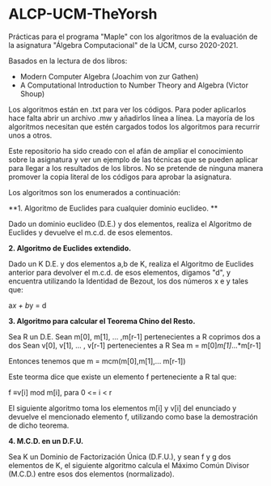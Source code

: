 # ALCP-UCM-TheYorsh
Prácticas para el programa "Maple" con los algoritmos de la evaluación
de la asignatura "Álgebra Computacional" de la UCM, curso 2020-2021.

Basados en la lectura de dos libros:

- Modern Computer Algebra (Joachim von zur Gathen)
- A Computational Introduction to Number Theory and Algebra (Victor Shoup)

Los algoritmos están en .txt para ver los códigos. Para poder aplicarlos hace
falta abrir un archivo .mw y añadirlos línea a línea. La mayoría de los 
algoritmos necesitan que estén cargados todos los algoritmos para
recurrir unos a otros.

Este repositorio ha sido creado con el afán de ampliar el conocimiento sobre 
la asignatura y ver un ejemplo de las técnicas que se pueden aplicar para llegar 
a los resultados de los libros. No se pretende de ninguna manera promover la 
copia literal de los códigos para aprobar la asignatura.

Los algoritmos son los enumerados a continuación:

**1. Algoritmo de Euclides para cualquier dominio euclideo. **

Dado un dominio euclideo (D.E.) y dos elementos, realiza el Algoritmo de Euclides y
devuelve el m.c.d. de esos elementos.

**2. Algoritmo de Euclides extendido.**

Dado un K D.E. y dos elementos a,b de K, realiza el Algoritmo de Euclides anterior para
devolver el m.c.d. de esos elementos, digamos "d", y encuentra utilizando la 
Identidad de Bezout, los dos números x e y tales que:

a*x + b*y = d

**3. Algoritmo para calcular el Teorema Chino del Resto.**

Sea R un D.E. 
Sean m[0], m[1], ... ,m[r-1] pertenecientes a R coprimos dos a dos
Sean v[0], v[1], ... , v[r-1] pertenecientes a R
Sea m = m[0]*m[1]*...*m[r-1]

Entonces tenemos que m = mcm(m[0],m[1],... m[r-1])

Este teorma dice que existe un elemento f perteneciente a R tal que:

f ≡v[i] mod m[i], para 0 <= i < r

El siguiente algoritmo toma los elementos m[i] y v[i] del enunciado 
y devuelve el mencionado elemento f, utilizando como base la demostración de dicho teorema. 

**4. M.C.D. en un D.F.U.**

Sea K un Dominio de Factorización Única (D.F.U.), y sean f y g dos elementos de K, el 
siguiente algoritmo calcula el Máximo Común Divisor (M.C.D.) entre esos dos elementos
(normalizado). 


